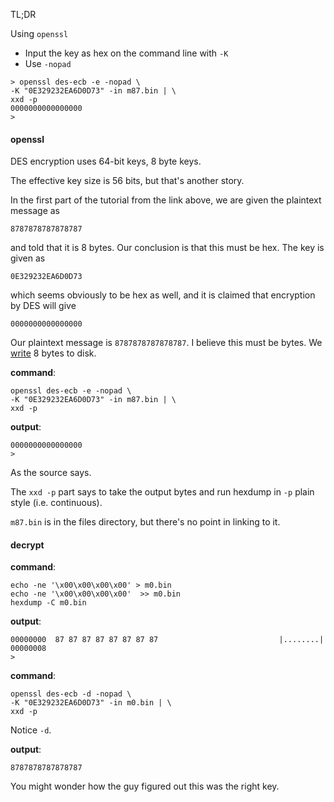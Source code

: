 TL;DR

Using ``openssl``

- Input the key as hex on the command line with ``-K``
- Use ``-nopad``

```
> openssl des-ecb -e -nopad \
-K "0E329232EA6D0D73" -in m87.bin | \
xxd -p
0000000000000000
>
```

#### openssl

DES encryption uses 64-bit keys, 8 byte keys.  

The effective key size is 56 bits, but that's another story.  

In the first part of the tutorial from the link above, we are given the plaintext message as

```
8787878787878787
```

and told that it is 8 bytes.  Our conclusion is that this must be hex.  The key is given as 

```
0E329232EA6D0D73
```

which seems obviously to be hex as well, and it is claimed that encryption by DES will give 

```
0000000000000000
```

Our plaintext message is ``8787878787878787``.  I believe this must be bytes.  We [write](write-bytes.md) 8 bytes to disk.  

**command**:

```
openssl des-ecb -e -nopad \
-K "0E329232EA6D0D73" -in m87.bin | \
xxd -p
```

**output**:

```
0000000000000000
>
```

As the source says.  

The ``xxd -p`` part says to take the output bytes and run hexdump in ``-p`` plain style (i.e. continuous).

``m87.bin`` is in the files directory, but there's no point in linking to it.

#### decrypt

**command**:

```
echo -ne '\x00\x00\x00\x00' > m0.bin
echo -ne '\x00\x00\x00\x00'  >> m0.bin
hexdump -C m0.bin
```

**output**:

```
00000000  87 87 87 87 87 87 87 87                           |........|
00000008
>
```

**command**:

```
openssl des-ecb -d -nopad \
-K "0E329232EA6D0D73" -in m0.bin | \
xxd -p
```

Notice ``-d``.

**output**:

```
8787878787878787
```

You might wonder how the guy figured out this was the right key.

